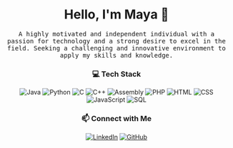 <h1 align="center">Hello, I'm Maya 👋</h1>

<p align="center">
  <samp>A highly motivated and independent individual with a passion for technology and a strong desire to excel in the field. Seeking a challenging and innovative environment to apply my skills and knowledge.</samp>
</p>

<h3 align="center">💻 Tech Stack</h3>

<p align="center">
  <img src="https://img.shields.io/badge/-Java-007396?style=flat-square&logo=Java&logoColor=white" alt="Java">
  <img src="https://img.shields.io/badge/-Python-3776AB?style=flat-square&logo=Python&logoColor=white" alt="Python">
  <img src="https://img.shields.io/badge/-C-00599C?style=flat-square&logo=C&logoColor=white" alt="C">
  <img src="https://img.shields.io/badge/-C++-00599C?style=flat-square&logo=C%2B%2B&logoColor=white" alt="C++">
  <img src="https://img.shields.io/badge/-Assembly-4B0082?style=flat-square&logo=Assembly&logoColor=white" alt="Assembly">
  <img src="https://img.shields.io/badge/-PHP-777BB4?style=flat-square&logo=PHP&logoColor=white" alt="PHP">
  <img src="https://img.shields.io/badge/-HTML-E34F26?style=flat-square&logo=HTML5&logoColor=white" alt="HTML">
  <img src="https://img.shields.io/badge/-CSS-1572B6?style=flat-square&logo=CSS3&logoColor=white" alt="CSS">
  <img src="https://img.shields.io/badge/-JavaScript-F7DF1E?style=flat-square&logo=JavaScript&logoColor=black" alt="JavaScript">
  <img src="https://img.shields.io/badge/-SQL-4479A1?style=flat-square&logo=MySQL&logoColor=white" alt="SQL">
</p>

<h3 align="center">📫 Connect with Me</h3>

<p align="center">
  <a href="[Your LinkedIn URL]" target="_blank">
    <img src="https://img.shields.io/badge/-LinkedIn-blue?style=flat-square&logo=Linkedin&logoColor=white&link=[Your LinkedIn URL]" alt="LinkedIn"></a>
  <a href="[Your GitHub URL]" target="_blank">
    <img src="https://img.shields.io/badge/-GitHub-black?style=flat-square&logo=Github&logoColor=white&link=[Your GitHub URL]" alt="GitHub"></a>
</p>
